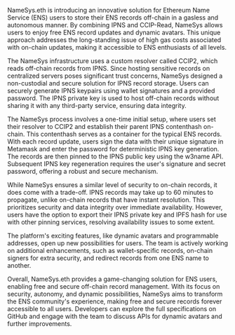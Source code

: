 NameSys.eth is introducing an innovative solution for Ethereum Name Service (ENS) users to store their ENS records off-chain in a gasless and autonomous manner. By combining IPNS and CCIP-Read, NameSys allows users to enjoy free ENS record updates and dynamic avatars. This unique approach addresses the long-standing issue of high gas costs associated with on-chain updates, making it accessible to ENS enthusiasts of all levels.

The NameSys infrastructure uses a custom resolver called CCIP2, which reads off-chain records from IPNS. Since hosting sensitive records on centralized servers poses significant trust concerns, NameSys designed a non-custodial and secure solution for IPNS record storage. Users can securely generate IPNS keypairs using wallet signatures and a provided password. The IPNS private key is used to host off-chain records without sharing it with any third-party service, ensuring data integrity.

The NameSys process involves a one-time initial setup, where users set their resolver to CCIP2 and establish their parent IPNS contenthash on-chain. This contenthash serves as a container for the typical ENS records. With each record update, users sign the data with their unique signature in Metamask and enter the password for deterministic IPNS key generation. The records are then pinned to the IPNS public key using the w3name API. Subsequent IPNS key regeneration requires the user's signature and secret password, offering a robust and secure mechanism.

While NameSys ensures a similar level of security to on-chain records, it does come with a trade-off. IPNS records may take up to 60 minutes to propagate, unlike on-chain records that have instant resolution. This prioritizes security and data integrity over immediate availability. However, users have the option to export their IPNS private key and IPFS hash for use with other pinning services, resolving availability issues to some extent.

The platform's exciting features, like dynamic avatars and programmable addresses, open up new possibilities for users. The team is actively working on additional enhancements, such as wallet-specific records, on-chain signers for extra security, and redirect records from one ENS name to another.

Overall, NameSys.eth provides a game-changing solution for ENS users, enabling free and secure off-chain record management. With its focus on security, autonomy, and dynamic possibilities, NameSys aims to transform the ENS community's experience, making free and secure records forever accessible to all users. Developers can explore the full specifications on GitHub and engage with the team to discuss APIs for dynamic avatars and further improvements.
